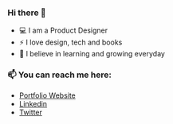 ### Hi there 👋


- :computer: I am a Product Designer
- ⚡ I love design, tech and books
- 🌱 I believe in learning and growing everyday
### 📫 You can reach me here:
  - [Portfolio Website](https://harshpopat.in/)
  - [Linkedin](https://www.linkedin.com/in/harshpopat/)
  - [Twitter](https://twitter.com/harshpopat99)



